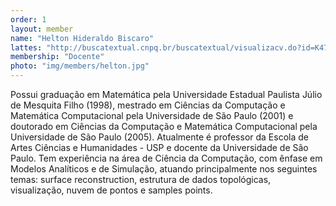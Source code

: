 ```yaml
---
order: 1
layout: member
name: "Helton Hideraldo Biscaro"
lattes: "http://buscatextual.cnpq.br/buscatextual/visualizacv.do?id=K4703255H6"
membership: "Docente"
photo: "img/members/helton.jpg"
---
```


Possui graduação em Matemática pela Universidade Estadual Paulista Júlio de Mesquita Filho (1998), mestrado em Ciências da Computação e Matemática Computacional pela Universidade de São Paulo (2001) e doutorado em Ciências da Computação e Matemática Computacional pela Universidade de São Paulo (2005). Atualmente é professor da Escola de Artes Ciências e Humanidades - USP e docente da Universidade de São Paulo. Tem experiência na área de Ciência da Computação, com ênfase em Modelos Analíticos e de Simulação, atuando principalmente nos seguintes temas: surface reconstruction, estrutura de dados topológicas, visualização, nuvem de pontos e samples points.
